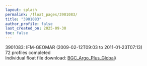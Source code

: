 ```yaml
---
layout: splash
permalink: /float_pages/3901083/
title: "3901083"
author_profile: false
last_created_on: 2025-09-30
toc: false
---
```

 
3901083: IFM-GEOMAR (2009-02-12T09:03 to 2011-01-23T07:13)\
72 profiles completed\
Individual float file download: [BGC_Argo_Plus_Global](https://ftp.soest.hawaii.edu/bgc_argo_plus/Individual_Floats/outliers_removed/3901083_Sprof_processed.nc)\
